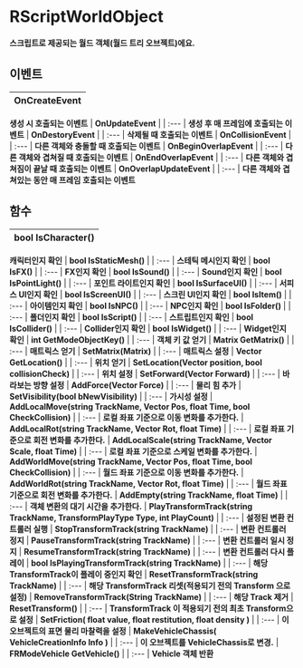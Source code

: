 # **RScriptWorldObject**

 **스크립트로 제공되는 월드 객체(월드 트리 오브젝트)에요.** 
## **이벤트**

| **OnCreateEvent** |
| :--- |
 **생성 시 호출되는 이벤트** 
| **OnUpdateEvent** |
| :--- |
 **생성 후 매 프레임에 호출되는 이벤트** 
| **OnDestoryEvent** |
| :--- |
 **삭제될 때 호출되는 이벤트** 
| **OnCollisionEvent** |
| :--- |
 **다른 객체와 충돌할 때 호출되는 이벤트** 
| **OnBeginOverlapEvent** |
| :--- |
 **다른 객체와 겹쳐질 때 호출되는 이벤트** 
| **OnEndOverlapEvent** |
| :--- |
 **다른 객체와 겹쳐짐이 끝날 때 호출되는 이벤트** 
| **OnOverlapUpdateEvent** |
| :--- |
 **다른 객체와 겹쳐있는 동안 매 프레임 호출되는 이벤트** 
## **함수**

| **bool IsCharacter()** |
| :--- |
 **캐릭터인지 확인** 
| **bool IsStaticMesh()** |
| :--- |
 **스테틱 메시인지 확인** 
| **bool IsFX()** |
| :--- |
 **FX인지 확인** 
| **bool IsSound()** |
| :--- |
 **Sound인지 확인** 
| **bool IsPointLight()** |
| :--- |
 **포인트 라이트인지 확인** 
| **bool IsSurfaceUI()** |
| :--- |
 **서피스 UI인지 확인** 
| **bool IsScreenUI()** |
| :--- |
 **스크린 UI인지 확인** 
| **bool IsItem()** |
| :--- |
 **아이템인지 확인** 
| **bool IsNPC()** |
| :--- |
 **NPC인지 확인** 
| **bool IsFolder()** |
| :--- |
 **폴더인지 확인** 
| **bool IsScript()** |
| :--- |
 **스트립트인지 확인** 
| **bool IsCollider()** |
| :--- |
 **Collider인지 확인** 
| **bool IsWidget()** |
| :--- |
 **Widget인지 확인** 
| **int GetModeObjectKey()** |
| :--- |
 **객체 키 값 얻기** 
| **Matrix GetMatrix()** |
| :--- |
 **매트릭스 얻기** 
| **SetMatrix(Matrix)** |
| :--- |
 **매트릭스 설정** 
| **Vector GetLocation()** |
| :--- |
 **위치 얻기** 
| **SetLocation(Vector position, bool collisionCheck)** |
| :--- |
 **위치 설정** 
| **SetForward(Vector Forward)** |
| :--- |
 **바라보는 방향 설정** 
| **AddForce(Vector Force)** |
| :--- |
 **물리 힘 추가** 
| **SetVisibility(bool bNewVisibility)** |
| :--- |
 **가시성 설정** 
| **AddLocalMove(string TrackName, Vector Pos, float Time, bool CheckCollision)** |
| :--- |
 **로컬 좌표 기준으로 이동 변화를 추가한다.** 
| **AddLocalRot(string TrackName, Vector Rot, float Time)** |
| :--- |
 **로컬 좌표 기준으로 회전 변화를 추가한다.** 
| **AddLocalScale(string TrackName, Vector Scale, float Time)** |
| :--- |
 **로컬 좌표 기준으로 스케일 변화를 추가한다.** 
| **AddWorldMove(string TrackName, Vector Pos, float Time, bool CheckCollision)** |
| :--- |
 **월드 좌표 기준으로 이동 변화를 추가한다.** 
| **AddWorldRot(string TrackName, Vector Rot, float Time)** |
| :--- |
 **월드 좌표 기준으로 회전 변화를 추가한다.** 
| **AddEmpty(string TrackName, float Time)** |
| :--- |
 **객체 변환의 대기 시간을 추가한다.** 
| **PlayTransformTrack(string TrackName, TransformPlayType Type, int PlayCount)** |
| :--- |
 **설정된 변환 컨트롤러 실행** 
| **StopTransformTrack(string TrackName)** |
| :--- |
 **변환 컨트롤러 정지** 
| **PauseTransformTrack(string TrackName)** |
| :--- |
 **변환 컨트롤러 일시 정지** 
| **ResumeTransformTrack(string TrackName)** |
| :--- |
 **변환 컨트롤러 다시 플레이** 
| **bool IsPlayingTransformTrack(string TrackName)** |
| :--- |
 **해당 TransformTrack이 플레이 중인지 확인** 
| **ResetTransformTrack(string TrackName)** |
| :--- |
 **해당 TransformTrack 리셋(적용되기 전의 Transform 으로 설정)** 
| **RemoveTransformTrack(String TrackName)** |
| :--- |
 **해당 Track 제거** 
| **ResetTransform()** |
| :--- |
 **TransformTrack 이 적용되기 전의 최초 Transform으로 설정** 
| **SetFriction( float value, float restitution, float density )** |
| :--- |
 **이 오브젝트의 표면 물리 마찰력을 설정** 
| **MakeVehicleChassis( VehicleCreationInfo Info )** |
| :--- |
 **이 오브젝트를 VehicleChassis로 변경.** 
| **FRModeVehicle GetVehicle()** |
| :--- |
 **Vehicle 객체 반환** 
